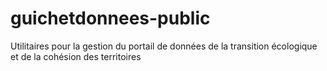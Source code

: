 # guichetdonnees-public
Utilitaires pour la gestion du portail de données de la transition écologique et de la cohésion des territoires
